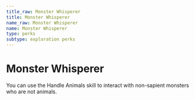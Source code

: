 ```yaml
---
title_raw: Monster Whisperer
title: Monster Whisperer
name_raw: Monster Whisperer
name: Monster Whisperer
type: perks
subtype: exploration perks
---
```


# Monster Whisperer

You can use the Handle Animals skill to interact with non-sapient monsters who are not animals.
